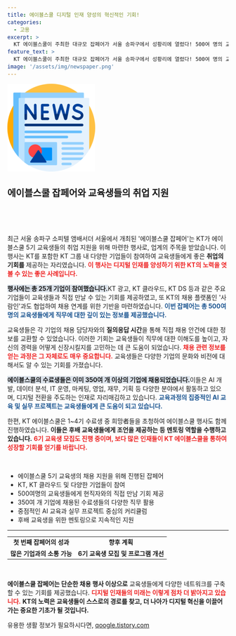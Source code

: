 ```yaml
---
title: 에이블스쿨 디지털 인재 양성의 혁신적인 기회!
categories:
  - 고용
excerpt: >
  KT 에이블스쿨이 주최한 대규모 잡페어가 서울 송파구에서 성황리에 열렸다! 500여 명의 교육생이 25개 기업과 직접 소통하며 꿈의 취업을 위한 정보를 얻은 현장의 열기를 확인해보세요!
feature_text: >
  KT 에이블스쿨이 주최한 대규모 잡페어가 서울 송파구에서 성황리에 열렸다! 500여 명의 교육생이 25개 기업과 직접 소통하며 꿈의 취업을 위한 정보를 얻은 현장의 열기를 확인해보세요!
image: '/assets/img/newspaper.png'
---
```


<p><img src="/assets/img/newspaper.png" alt="kimp 속보" /></p>

<h2 data-ke-size="size26">에이블스쿨 잡페어와 교육생들의 취업 지원</h2>

<p data-ke-size="size16">&nbsp;</p>

<p><br></p>

<p data-ke-size="size16">최근 서울 송파구 소피텔 앰배서더 서울에서 개최된 '에이블스쿨 잡페어'는 KT가 에이블스쿨 5기 교육생들의 취업 지원을 위해 마련한 행사로, 업계의 주목을 받았습니다. 이 행사는 KT를 포함한 KT 그룹 내 다양한 기업들이 참여하여 교육생들에게 좋은 <b>취업의 기회를</b> 제공하는 자리였습니다. <b><span style="color: #ee2323;">이 행사는 디지털 인재를 양성하기 위한 KT의 노력을 엿볼 수 있는 좋은 사례입니다.</span></b></p>

<p data-ke-size="size16"><b><span style="background-color: #21538527;">행사에는 총 25개 기업이 참여했습니다.</span></b>KT 광고, KT 클라우드, KT DS 등과 같은 주요 기업들이 교육생들과 직접 만날 수 있는 기회를 제공하였고, 또 KT의 채용 플랫폼인 '사람인'과도 협업하여 채용 연계를 위한 기반을 마련하였습니다. <b><span style="color: #1a5490;">이번 잡페어는 총 500여명의 교육생들에게 직무에 대한 깊이 있는 정보를 제공했습니다.</span></b></p>

<p data-ke-size="size16">교육생들은 각 기업의 채용 담당자와의 <b>질의응답 시간</b>을 통해 직접 채용 안건에 대한 정보를 교환할 수 있었습니다. 이러한 기회는 교육생들이 직무에 대한 이해도를 높이고, 자신의 경력을 어떻게 신장시킬지를 고민하는 데 큰 도움이 되었습니다. <b><span style="color: #ee2323;">채용 관련 정보를 얻는 과정은 그 자체로도 매우 중요합니다.</span></b> 교육생들은 다양한 기업의 문화와 비전에 대해서도 알 수 있는 기회를 가졌습니다.</p>

<p data-ke-size="size16"><b><span style="background-color: #21538527;">에이블스쿨의 수료생들은 이미 350여 개 이상의 기업에 채용되었습니다.</span></b>이들은 AI 개발, 데이터 분석, IT 운영, 마케팅, 영업, 재무, 기획 등 다양한 분야에서 활동하고 있으며, 디지털 전환을 주도하는 인재로 자리매김하고 있습니다. <b><span style="color: #1a5490;">교육과정의 집중적인 AI 교육 및 실무 프로젝트는 교육생들에게 큰 도움이 되고 있습니다.</span></b></p>

<p data-ke-size="size16">한편, KT 에이블스쿨은 1~4기 수료생 중 희망者들을 초청하여 에이블스쿨 행사도 함께 진행하였습니다. <b>이들은 후배 교육생들에게 조언을 제공하는 등 멘토링 역할을 수행하고 있습니다.</b> <b><span style="color: #ee2323;">6기 교육생 모집도 진행 중이며, 보다 많은 인재들이 KT 에이블스쿨을 통하여 성장할 기회를 얻기를 바랍니다.</span></b></p>

<p data-ke-size="size16">&nbsp;</p>

<ul>
<li>에이블스쿨 5기 교육생의 채용 지원을 위해 진행된 잡페어</li>
<li>KT, KT 클라우드 및 다양한 기업들이 참여</li>
<li>500여명의 교육생들에게 현직자와의 직접 만남 기회 제공</li>
<li>350여 개 기업에 채용된 수료생들의 다양한 직무 활용</li>
<li>중점적인 AI 교육과 실무 프로젝트 중심의 커리큘럼</li>
<li>후배 교육생을 위한 멘토링으로 지속적인 지원</li>
</ul>

<hr>

<table style="width:100%;">
<tr>
<td style="text-align: center; height: 17px;"><b>첫 번째 잡페어의 성과</b></td>
<td style="text-align: center; height: 17px;"><b>향후 계획</b></td>
</tr>
<tr>
<td style="text-align: center; height: 17px;"><b>많은 기업과의 소통 가능</b></td>
<td style="text-align: center; height: 17px;"><b>6기 교육생 모집 및 프로그램 개선</b></td>
</tr>
</table>

<p data-ke-size="size16">&nbsp;</p> 

<p><b>에이블스쿨 잡페어는 단순한 채용 행사 이상으로</b> 교육생들에게 다양한 네트워크를 구축할 수 있는 기회를 제공했습니다. <b><span style="color: #ee2323;">디지털 인재들의 미래는 이렇게 점차 더 밝아지고 있습니다.</span></b> <b>KT의 노력은 교육생들이 스스로의 경로를 찾고, 더 나아가 디지털 혁신을 이끌어 가는 중요한 기초가 될 것입니다.</b></p>
유용한 생활 정보가 필요하시다면, <a href="https://qoogle.tistory.com" rel="dofollow">qoogle.tistory.com</a>


